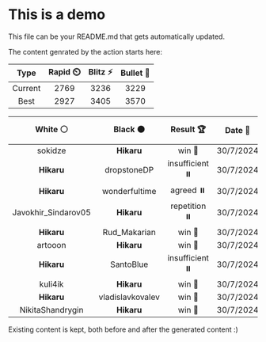 # This is a demo

This file can be your README.md that gets automatically updated.

The content genrated by the action starts here:

<!--START_SECTION:chessStats-->
<!-- Automatically generated with https://github.com/Balastrong/chess-stats-action -->

| Type | Rapid ⏲️ | Blitz ⚡ | Bullet 🔫 |
|:---:|:---:|:---:|:---:|
| Current | 2769 | 3236 | 3229 |
| Best | 2927 | 3405 | 3570 |

| White ⚪ | Black ⚫ | Result 🏆 | Date 📅 | Position 🗺️ | Type 🕕 |
|:---:|:---:|:---:|:---:|:---:|:---:|
| sokidze | **Hikaru** | win 🥇 | 30/7/2024 | <a href="http://www.ee.unb.ca/cgi-bin/tervo/fen.pl?select=8/8/2p5/1pP1rPP1/1P6/5k2/7K/8 w - -">Link</a> | Blitz |
| **Hikaru** | dropstoneDP | insufficient ⏸️ | 30/7/2024 | <a href="http://www.ee.unb.ca/cgi-bin/tervo/fen.pl?select=8/8/8/8/8/4K3/6kN/8 b - -">Link</a> | Blitz |
| **Hikaru** | wonderfultime | agreed ⏸️ | 30/7/2024 | <a href="http://www.ee.unb.ca/cgi-bin/tervo/fen.pl?select=5r1k/4RBp1/5p1p/8/4r3/6P1/5PKP/8 w - -">Link</a> | Blitz |
| Javokhir_Sindarov05 | **Hikaru** | repetition ⏸️ | 30/7/2024 | <a href="http://www.ee.unb.ca/cgi-bin/tervo/fen.pl?select=3r1r2/ppq1ppkp/4b1p1/2PnN3/8/P1P1Q2P/1P2BPP1/3RR1K1 w - -">Link</a> | Blitz |
| **Hikaru** | Rud_Makarian | win 🥇 | 30/7/2024 | <a href="http://www.ee.unb.ca/cgi-bin/tervo/fen.pl?select=2rR1bk1/4Np2/1n3p2/p3p3/8/1Pp5/P1B2PPP/1K6 b - -">Link</a> | Blitz |
| artooon | **Hikaru** | win 🥇 | 30/7/2024 | <a href="http://www.ee.unb.ca/cgi-bin/tervo/fen.pl?select=8/5p2/7p/1p6/8/4K3/5Nkp/8 w - b6">Link</a> | Blitz |
| **Hikaru** | SantoBlue | insufficient ⏸️ | 30/7/2024 | <a href="http://www.ee.unb.ca/cgi-bin/tervo/fen.pl?select=8/8/2N5/8/2K5/8/2kb4/8 b - -">Link</a> | Blitz |
| kuli4ik | **Hikaru** | win 🥇 | 30/7/2024 | <a href="http://www.ee.unb.ca/cgi-bin/tervo/fen.pl?select=8/8/5p2/8/6p1/6k1/2Rn4/4r1K1 w - -">Link</a> | Blitz |
| **Hikaru** | vladislavkovalev | win 🥇 | 30/7/2024 | <a href="http://www.ee.unb.ca/cgi-bin/tervo/fen.pl?select=r2q3r/2p2Qbk/2bp4/p1p1pR2/P5pP/BP2N3/2P3P1/3R2K1 b - -">Link</a> | Blitz |
| NikitaShandrygin | **Hikaru** | win 🥇 | 30/7/2024 | <a href="http://www.ee.unb.ca/cgi-bin/tervo/fen.pl?select=4k3/2p2R2/1pP3Pn/pP2p3/P2p1bK1/8/8/8 w - -">Link</a> | Blitz |

<!--END_SECTION:chessStats-->

Existing content is kept, both before and after the generated content :)
